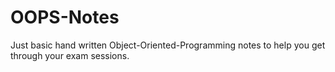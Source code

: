 # OOPS-Notes
Just basic hand written Object-Oriented-Programming notes to help you get through your exam sessions.
